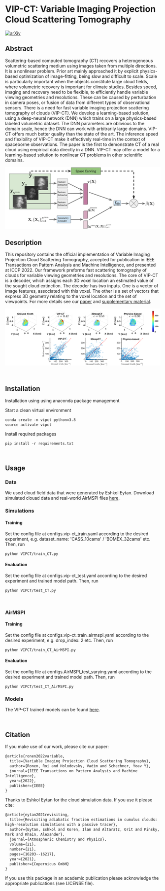 # VIP-CT: Variable Imaging Projection Cloud Scattering Tomography
[![arXiv](https://img.shields.io/static/v1?label=ICCP2022|TPAMI&message=VIP-CT&color=blueviolet)](https://ieeexplore.ieee.org/abstract/document/9847357)

## Abstract
Scattering-based computed tomography (CT) recovers a heterogeneous volumetric scattering medium using images taken
from multiple directions. It is a nonlinear problem. Prior art mainly approached it by explicit physics-based optimization of image-fitting,
being slow and difficult to scale. Scale is particularly important when the objects constitute large cloud fields, where volumetric
recovery is important for climate studies. Besides speed, imaging and recovery need to be flexible, to efficiently handle variable viewing
geometries and resolutions. These can be caused by perturbation in camera poses, or fusion of data from different types of
observational sensors. There is a need for fast variable imaging projection scattering tomography of clouds (VIP-CT). We develop a
learning-based solution, using a deep-neural network (DNN) which trains on a large physics-based labeled volumetric dataset. The
DNN parameters are oblivious to the domain scale, hence the DNN can work with arbitrarily large domains. VIP-CT offers much better
quality than the state of the art. The inference speed and flexibility of VIP-CT make it effectively real-time in the context of spaceborne
observations. The paper is the first to demonstrate CT of a real cloud using empirical data directly in a DNN. VIP-CT may offer a model
for a learning-based solution to nonlinear CT problems in other scientific domains.

![VIP-CT](readme_files/framework.png)

## Description
This repository contains the official implementation of Variable Imaging Projection Cloud Scattering Tomography, accepted for publication in IEEE Transactions on Pattern Analysis and Machine Intelligence, and presented at ICCP 2022.
Our framework preforms fast scattering tomography of clouds for variable viewing
geometries and resolutions. The core of VIP-CT is a decoder, which assigns each 3D
voxel location an estimated value of the sought cloud extinction. The decoder has two inputs. One is a vector of image
features, associated with this voxel.  The other is a set of vectors that express 3D geometry relating to the voxel
location and the set of viewpoints.  For more details see our [paper](https://ieeexplore.ieee.org/stamp/stamp.jsp?tp=&arnumber=9847357) and [supplementary material](https://ieeexplore.ieee.org/ielx7/34/4359286/9847357/supp1-3195920.pdf?arnumber=9847357).

![results](readme_files/3d_scatter.png)




&nbsp;


## Installation 
Installation using using anaconda package management

Start a clean virtual environment
```
conda create -n vipct python=3.8
source activate vipct
```

Install required packages
```
pip install -r requirements.txt
```


&nbsp;



## Usage

### Data
We used cloud field data that were generated by Eshkol Eytan. Download simulated clouad data and real-world AirMSPI files [here](https://technionmail-my.sharepoint.com/:f:/g/personal/roironen_campus_technion_ac_il/EqKyFij1vp9AktzBZ_9gHpgBzdLVnAUDPJz9Df_4X7UAXQ?e=KnkmtR).
&nbsp;


### Simulations
#### Training 
Set the config file at configs.vip-ct_train.yaml according to the desired experiment, e.g. dataset_name: 'CASS_10cams' / 'BOMEX_32cams' etc.
Then, run


```
python VIPCT/train_CT.py
```

#### Evaluation 
Set the config file at configs.vip-ct_test.yaml according to the desired experiment and trained model path.
Then, run

```
python VIPCT/test_CT.py
```
&nbsp;

### AirMSPI
#### Training 
Set the config file at configs.vip-ct_train_airmspi.yaml according to the desired experiment, e.g. drop_index: 2 etc.
Then, run


```
python VIPCT/train_CT_AirMSPI.py
```

#### Evaluation 
Set the config file at configs.AirMSPI_test_varying.yaml according to the desired experiment and trained model path. 
Then, run

```
python VIPCT/test_CT_AirMSPI.py
```

### Models
The VIP-CT trained models can be found [here](https://technionmail-my.sharepoint.com/:f:/g/personal/roironen_campus_technion_ac_il/ErkbzbuTr4NDnhrumeJDVLEBbAihvTYP5mwvkWUu_GuBLQ?e=QbEOXS).



&nbsp;


## Citation
If you make use of our work, please cite our paper:
```
@article{ronen2022variable,
  title={Variable Imaging Projection Cloud Scattering Tomography},
  author={Ronen, Roi and Holodovsky, Vadim and Schechner, Yoav Y},
  journal={IEEE Transactions on Pattern Analysis and Machine Intelligence},
  year={2022},
  publisher={IEEE}
}
```
Thanks to Eshkol Eytan for the cloud simulation data. If you use it please cite:
```
@article{eytan2021revisiting,
  title={Revisiting adiabatic fraction estimations in cumulus clouds: high-resolution simulations with a passive tracer},
  author={Eytan, Eshkol and Koren, Ilan and Altaratz, Orit and Pinsky, Mark and Khain, Alexander},
  journal={Atmospheric Chemistry and Physics},
  volume={21},
  number={21},
  pages={16203--16217},
  year={2021},
  publisher={Copernicus GmbH}
}
```

If you use this package in an academic publication please acknowledge the appropriate publications (see LICENSE file). 

